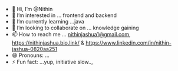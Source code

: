 - 👋 Hi, I’m @Nithin
- 👀 I’m interested in ... frontend and backend 
- 🌱 I’m currently learning ...java
- 💞️ I’m looking to collaborate on ... knowledge gaining 
- 📫 How to reach me ... nithinjashua1@gmail.com, https://nithinjashua.bio.link/ & https://www.linkedin.com/in/nithin-jashua-0820aa251
- 😄 Pronouns: ...
- ⚡ Fun fact: ...yup, initiative slow..,
